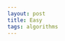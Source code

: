 ```yaml
---
layout: post
title: Easy
tags: algorithms
---
```



<script src="https://gist.github.com/selimslab/a476c0f7997f9b2463de4d2f2ddfa5f2.js"></script>
